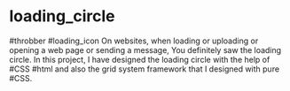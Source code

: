 # loading_circle
#throbber
#loading_icon
On websites, when loading or uploading or opening a web page or sending a message, 
You definitely saw the loading circle. In this project, 
I have designed the loading circle with the help of #CSS #html and also the grid system framework that I designed with pure #CSS.
